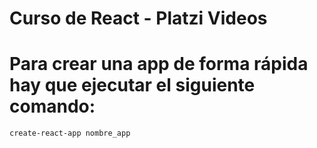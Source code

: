 # Curso de React - Platzi Videos

# Para crear una app de forma rápida hay que ejecutar el siguiente comando: <br>
`create-react-app nombre_app`